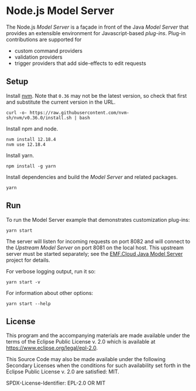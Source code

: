 # Node.js Model Server

The Node.js _Model Server_ is a façade in front of the Java _Model Server_ that provides an extensible environment for Javascript-based _plug-ins_.
Plug-in contributions are supported for

- custom command providers
- validation providers
- trigger providers that add side-effects to edit requests

## Setup

Install [nvm](https://github.com/creationix/nvm#install-script).
Note that `0.36` may not be the latest version, so check that first and substitute the current version in the URL.

    curl -o- https://raw.githubusercontent.com/nvm-sh/nvm/v0.36.0/install.sh | bash

Install npm and node.

    nvm install 12.18.4
    nvm use 12.18.4

Install yarn.

    npm install -g yarn

Install dependencies and build the _Model Server_ and related packages.

    yarn

## Run

To run the Model Server example that demonstrates customization plug-ins:

    yarn start

The server will listen for incoming requests on port 8082 and will connect to the _Upstream Model Server_ on port 8081 on the local host.
This upstream server must be started separately; see the [EMF.Cloud Java Model Server](https://github.com/eclipse-emfcloud/emfcloud-modelserver) project for details.

For verbose logging output, run it so:

    yarn start -v

For information about other options:

    yarn start --help

## License

This program and the accompanying materials are made available under the
terms of the Eclipse Public License v. 2.0 which is available at
<https://www.eclipse.org/legal/epl-2.0>.

This Source Code may also be made available under the following Secondary
Licenses when the conditions for such availability set forth in the Eclipse
Public License v. 2.0 are satisfied: MIT.

SPDX-License-Identifier: EPL-2.0 OR MIT
